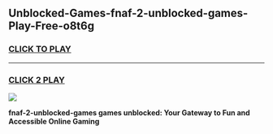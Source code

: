 
## Unblocked-Games-fnaf-2-unblocked-games-Play-Free-o8t6g
<h3>
<a href="https://premium76.site?title=fnaf-2-unblocked-games&ref=09A">CLICK TO PLAY</a></h3>
<hr>

<h3>
<a href="https://premium76.site?title=fnaf-2-unblocked-games&ref=09A">CLICK 2 PLAY</a>
  
</h3>

<a href="https://premium76.site?title=fnaf-2-unblocked-games&ref=09A"><img src="https://clearcache.store/games.png"></a>


**fnaf-2-unblocked-games games unblocked: Your Gateway to Fun and Accessible Online Gaming**
